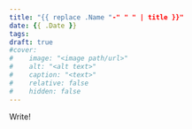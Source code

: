 ```yaml
---
title: "{{ replace .Name "-" " " | title }}"
date: {{ .Date }}
tags: 
draft: true
#cover:
#    image: "<image path/url>"
#    alt: "<alt text>"
#    caption: "<text>"
#    relative: false
#    hidden: false
---
```


Write!
